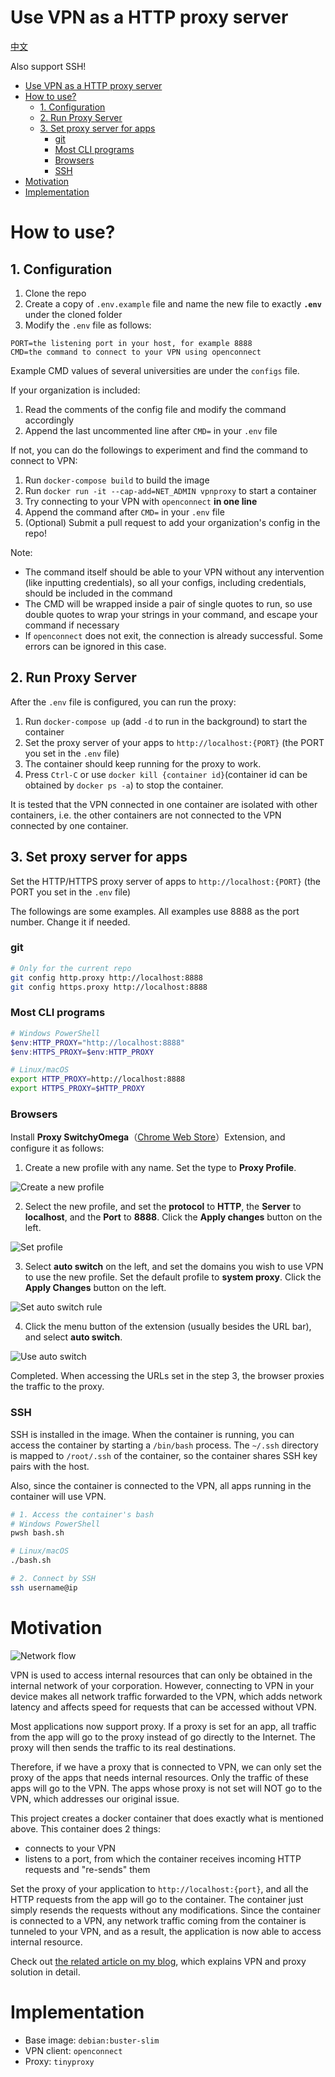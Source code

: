# Use VPN as a HTTP proxy server

[中文](README.cn.md)

Also support SSH!

- [Use VPN as a HTTP proxy server](#use-vpn-as-a-http-proxy-server)
- [How to use?](#how-to-use)
	- [1. Configuration](#1-configuration)
	- [2. Run Proxy Server](#2-run-proxy-server)
	- [3. Set proxy server for apps](#3-set-proxy-server-for-apps)
		- [git](#git)
		- [Most CLI programs](#most-cli-programs)
		- [Browsers](#browsers)
		- [SSH](#ssh)
- [Motivation](#motivation)
- [Implementation](#implementation)


# How to use?

## 1. Configuration

1. Clone the repo
2. Create a copy of `.env.example` file and name the new file to exactly **`.env`** under the cloned folder 
3. Modify the `.env` file as follows:

```env
PORT=the listening port in your host, for example 8888
CMD=the command to connect to your VPN using openconnect
```

Example CMD values of several universities are under the `configs` file. 

If your organization is included:

1. Read the comments of the config file and modify the command accordingly
2. Append the last uncommented line after `CMD=` in your `.env` file

If not, you can do the followings to experiment and find the command to connect to VPN:

1. Run `docker-compose build` to build the image
2. Run `docker run -it --cap-add=NET_ADMIN vpnproxy` to start a container
3. Try connecting to your VPN with `openconnect` **in one line**
4. Append the command after `CMD=` in your `.env` file
5. (Optional) Submit a pull request to add your organization's config in the repo!

Note: 

- The command itself should be able to your VPN without any intervention (like inputting credentials), so all your configs, including credentials, should be included in the command
- The CMD will be wrapped inside a pair of single quotes to run, so use double quotes to wrap your strings in your command, and escape your command if necessary
- If `openconnect` does not exit, the connection is already successful. Some errors can be ignored in this case.

## 2. Run Proxy Server

After the `.env` file is configured, you can run the proxy:

1. Run `docker-compose up` (add `-d` to run in the background) to start the container
2. Set the proxy server of your apps to `http://localhost:{PORT}` (the PORT you set in the `.env` file)
3. The container should keep running for the proxy to work.
4. Press `Ctrl-C` or use `docker kill {container id}`(container id can be obtained by `docker ps -a`) to stop the container.

It is tested that the VPN connected in one container are isolated with other containers, i.e. the other containers are not connected to the VPN connected by one container.

## 3. Set proxy server for apps

Set the HTTP/HTTPS proxy server of apps to `http://localhost:{PORT}` (the PORT you set in the `.env` file)

The followings are some examples. All examples use 8888 as the port number. Change it if needed.

### git

```bash
# Only for the current repo
git config http.proxy http://localhost:8888
git config https.proxy http://localhost:8888
```

### Most CLI programs

```powershell
# Windows PowerShell
$env:HTTP_PROXY="http://localhost:8888"
$env:HTTPS_PROXY=$env:HTTP_PROXY
```

```bash
# Linux/macOS
export HTTP_PROXY=http://localhost:8888
export HTTPS_PROXY=$HTTP_PROXY
```

### Browsers

Install **Proxy SwitchyOmega**（[Chrome Web Store](https://chrome.google.com/webstore/detail/proxy-switchyomega/padekgcemlokbadohgkifijomclgjgif)）Extension, and configure it as follows:

1. Create a new profile with any name. Set the type to **Proxy Profile**.

![Create a new profile](docs/switchyomega/en/1.png)

2. Select the new profile, and set the **protocol** to **HTTP**, the **Server** to **localhost**, and the **Port** to **8888**. Click the **Apply changes** button on the left.

![Set profile](docs/switchyomega/en/2.png)

3. Select **auto switch** on the left, and set the domains you wish to use VPN to use the new profile. Set the default profile to **system proxy**. Click the **Apply Changes** button on the left.

![Set auto switch rule](docs/switchyomega/en/3.png)

4. Click the menu button of the extension (usually besides the URL bar), and select **auto switch**.

![Use auto switch](docs/switchyomega/en/4.png)

Completed. When accessing the URLs set in the step 3, the browser proxies the traffic to the proxy. 

### SSH

SSH is installed in the image. When the container is running, you can access the container by starting a `/bin/bash` process. The `~/.ssh` directory is mapped to `/root/.ssh` of the container, so the container shares SSH key pairs with the host.

Also, since the container is connected to the VPN, all apps running in the container will use VPN.

```bash
# 1. Access the container's bash
# Windows PowerShell
pwsh bash.sh

# Linux/macOS
./bash.sh

# 2. Connect by SSH
ssh username@ip
```

# Motivation

![Network flow](docs/arch/en.png)

VPN is used to access internal resources that can only be obtained in the internal network of your corporation. However, connecting to VPN in your device makes all network traffic forwarded to the VPN, which adds network latency and affects speed for requests that can be accessed without VPN. 

Most applications now support proxy. If a proxy is set for an app, all traffic from the app will go to the proxy instead of go directly to the Internet. The proxy will then sends the traffic to its real destinations.

Therefore, if we have a proxy that is connected to VPN, we can only set the proxy of the apps that needs internal resources. Only the traffic of these apps will go to the VPN. The apps whose proxy is not set will NOT go to the VPN, which addresses our original issue.

This project creates a docker container that does exactly what is mentioned above. This container does 2 things:

- connects to your VPN
- listens to a port, from which the container receives incoming HTTP requests and "re-sends" them

Set the proxy of your application to `http://localhost:{port}`, and all the HTTP requests from the app will go to the container. The container just simply resends the requests without any modifications. Since the container is connected to a VPN, any network traffic coming from the container is tunneled to your VPN, and as a result, the application is now able to access internal resource.

Check out [the related article on my blog](https://ddadaal.me/articles/vpn-as-http-proxy), which explains VPN and proxy solution in detail.

# Implementation

- Base image: `debian:buster-slim`
- VPN client: `openconnect`
- Proxy: `tinyproxy`


